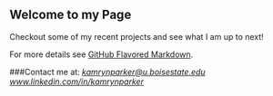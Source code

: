 ## Welcome to my Page
Checkout some of my recent projects and see what I am up to next!


For more details see [GitHub Flavored Markdown](https://guides.github.com/features/mastering-markdown/).

###Contact me at:
*kamrynparker@u.boisestate.edu*
*www.linkedin.com/in/kamrynparker*
